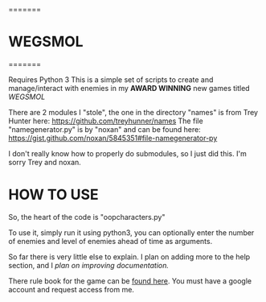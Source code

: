 =======
# WEGSMOL
=======

Requires Python 3
This is a simple set of scripts to create and manage/interact with enemies in my **AWARD WINNING** new games titled *WEGSMOL*

There are 2 modules I "stole", the one in the directory "names" is from Trey Hunter here: https://github.com/treyhunner/names
The file "namegenerator.py" is by "noxan" and can be found here: https://gist.github.com/noxan/5845351#file-namegenerator-py

I don't really know how to properly do submodules, so I just did this. I'm sorry Trey and noxan.

# HOW TO USE

So, the heart of the code is "oopcharacters.py"

To use it, simply run it using python3, you can optionally enter the number of enemies and level of enemies ahead of time as arguments.

So far there is very little else to explain. I plan on adding more to the help section, and I *plan on improving documentation.*

There rule book for the game can be [found here](https://docs.google.com/document/d/1BfdjlYFQWuHkXSkVFmwNedCEAlPEfqiF9qN02p7yWU0/). You must have a google account and request access from me.